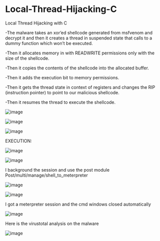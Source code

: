 # Local-Thread-Hijacking-C
Local Thread Hijacking with C


-The malware takes an xor’ed shellcode generated from msfvenom and decrypt it and then it creates a thread in suspended state that calls to a dummy function which won’t be executed.

-Then it allocates memory in with READWRITE permissions only with the size of the shellcode.

-Then it copies the contents of the shellcode into the allocated buffer.

-Then it adds the execution bit to memory permissions.

-Then it gets the thread state in context of registers and changes the RIP (instruction pointer) to point to our malicious shellcode.

-Then it resumes the thread to execute the shellcode.


![image](https://github.com/user-attachments/assets/330f5487-617a-4f59-b4fe-df122c6952d4)


![image](https://github.com/user-attachments/assets/ec92c5d0-af9c-4fcc-9546-5c09c6f8c019)


![image](https://github.com/user-attachments/assets/9767a07f-3d51-4d10-9f8f-8456a687b4c2)


EXECUTION:


![image](https://github.com/user-attachments/assets/2e4e0fc6-4dad-446d-a5ae-372fcd3e3d1b)


![image](https://github.com/user-attachments/assets/f5ad82e8-91d0-4cf9-80cd-b4e0784c1805)


I background the session and use the post module Post/multi/manage/shell_to_meterpreter


![image](https://github.com/user-attachments/assets/3ae12983-d286-4a69-b2c5-425b10568f78)


![image](https://github.com/user-attachments/assets/1711a861-a943-4d07-905b-355ae629a3dd)


I got a meterpreter session and the cmd windows closed automatically


![image](https://github.com/user-attachments/assets/5c7b8afa-4731-44b1-a31b-41b851ac5eb7)






Here is the virustotal analysis on the malware


![image](https://github.com/user-attachments/assets/0cc38c8d-32ab-48f0-b5ef-1c62f6c1a345)







